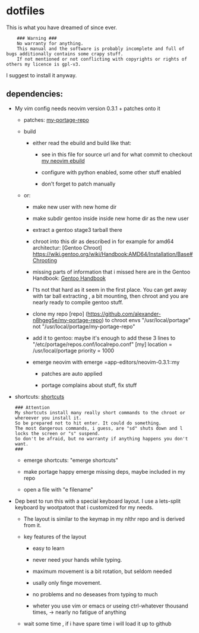 # dotfiles
This is what you have dreamed of since ever.

        ### Warning ###
        No warranty for anything.
        This manual and the software is probably incomplete and full of bugs additionally contains some crapy stuff.
        If not mentioned or not conflicting with copyrights or rights of others my licence is gpl-v3.

I suggest to install it anyway.

## dependencies:

* My vim config needs neovim version 0.3.1 + patches onto it

  * patches:  [my-portage-repo](https://github.com/alexander-n8hgeg5e/my-portage-repo/app-editors/neovim/files/)
 
  * build
 
    * either read the ebuild and build like that:

      * see in this file for source url and for what commit to checkout
         [my neovim ebuild](https://github.com/alexander-n8hgeg5e/my-portage-repo/app-editors/neovim/neovim-0.3.1.ebuild)
  
      * configure with python enabled, some other stuff enabled
      
      * don't forget to patch manually
  
  * or:

    * make new user with new home dir

    * make subdir gentoo inside inside new home dir as the new user

    * extract a gentoo stage3 tarball there

    * chroot into this dir as described in for example for amd64 architectur:
           [Gentoo Chroot] https://wiki.gentoo.org/wiki/Handbook:AMD64/Installation/Base#Chrooting

    * missing parts of information that i missed here are in the Gentoo Handbook:
           [Gentoo Handbook](https://wiki.gentoo.org/wiki/Handbook:Main_Page)

    * I'ts not that hard as it seem in the first place.
      You can get away with tar ball extracting , a bit mounting, then chroot
      and you are nearly ready to compile gentoo stuff.

    * clone my repo [repo] (https://github.com/alexander-n8hgeg5e/my-portage-repo) to chroot envs "/usr/local/portage" not "/usr/local/portage/my-portage-repo"

    * add it to gentoo:
      maybe it's enough to add these 3 lines to 
      "/etc/portage/repos.conf/localrepo.conf"
          [my]
          location = /usr/local/portage
          priority = 1000

    * emerge neovim with emerge =app-editors/neovim-0.3.1::my

      * patches are auto applied

      * portage complains about stuff, fix stuff

* shortcuts: [shortcuts](https://github.com/alexander-n8hgeg5e/shortcuts)

      ### Attention
      My shortcuts install many really short commands to the chroot or whereever you install it.
      So be prepared not to hit enter. It could do something.
      The most dangerous commands, i guess, are "sd" shuts down and l locks the screen or "s" suspend.
      So don't be afraid, but no warranty if anything happens you don't want.
      ###

  * emerge shortcuts: "emerge shortcuts"

  * make portage happy emerge missing deps, maybe included in my repo

  * open a file with "e filename"

* Dep best to run this with a special keyboard layout. I use a lets-split keyboard by wootpatoot that i customized for my needs.

  * The layout is similar to the keymap in my nlthr repo and is derived from it.

  * key features of the layout

    * easy to learn
  
    * never need your hands while typing.
  
    * maximum movement is a bit rotation, but seldom needed
  
    * usally only finge movement.
  
    * no problems and no deseases from typing to much
  
    * wheter you use vim or emacs or 
      useing ctrl-whatever thousand times,
      -> nearly no fatigue of anything
  
  * wait some time , if i have spare time i will load it up to github 
